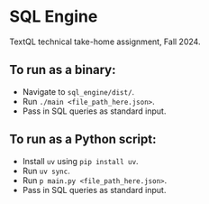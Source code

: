 # SQL Engine
TextQL technical take-home assignment, Fall 2024.

## To run as a binary:
- Navigate to `sql_engine/dist/`.
- Run `./main <file_path_here.json>`.
- Pass in SQL queries as standard input.


## To run as a Python script:
- Install `uv` using `pip install uv`.
- Run `uv sync`.
- Run `p main.py <file_path_here.json>`.
- Pass in SQL queries as standard input.

